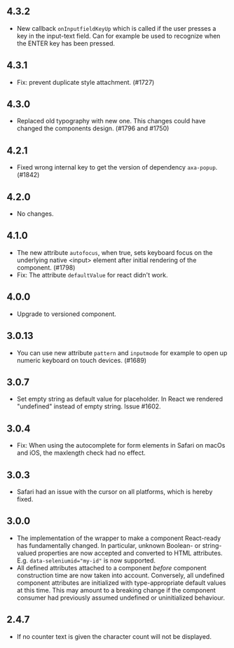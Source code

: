 ## 4.3.2

- New callback `onInputfieldKeyUp` which is called if the user presses a key in the input-text field.
  Can for example be used to recognize when the ENTER key has been pressed.

## 4.3.1

- Fix: prevent duplicate style attachment. (#1727)

## 4.3.0

- Replaced old typography with new one. This changes could have changed the components design. (#1796 and #1750)

## 4.2.1

- Fixed wrong internal key to get the version of dependency `axa-popup`. (#1842)

## 4.2.0

- No changes.

## 4.1.0

- The new attribute `autofocus`, when true, sets keyboard focus on the underlying native &lt;input&gt; element after initial rendering of the component. (#1798)
- Fix: The attribute `defaultValue` for react didn't work.

## 4.0.0

- Upgrade to versioned component.

## 3.0.13

- You can use new attribute `pattern` and `inputmode` for example to open up numeric keyboard on touch devices. (#1689)

## 3.0.7

- Set empty string as default value for placeholder. In React we rendered "undefined" instead of empty string. Issue #1602.

## 3.0.4

- Fix: When using the autocomplete for form elements in Safari on macOs and iOS, the maxlength check had no effect.

## 3.0.3

- Safari had an issue with the cursor on all platforms, which is hereby fixed.

## 3.0.0

- The implementation of the wrapper to make a component React-ready has
  fundamentally changed. In particular, unknown Boolean- or
  string-valued properties are now accepted and converted to HTML
  attributes. E.g. `data-seleniumid="my-id"` is now supported.
- All defined attributes attached to a component _before_ component
  construction time are now taken into account. Conversely, all undefined
  component attributes are initialized with type-appropriate default
  values at this time. This may amount to a breaking change if the
  component consumer had previously assumed undefined or uninitialized
  behaviour.

## 2.4.7

- If no counter text is given the character count will not be displayed.
